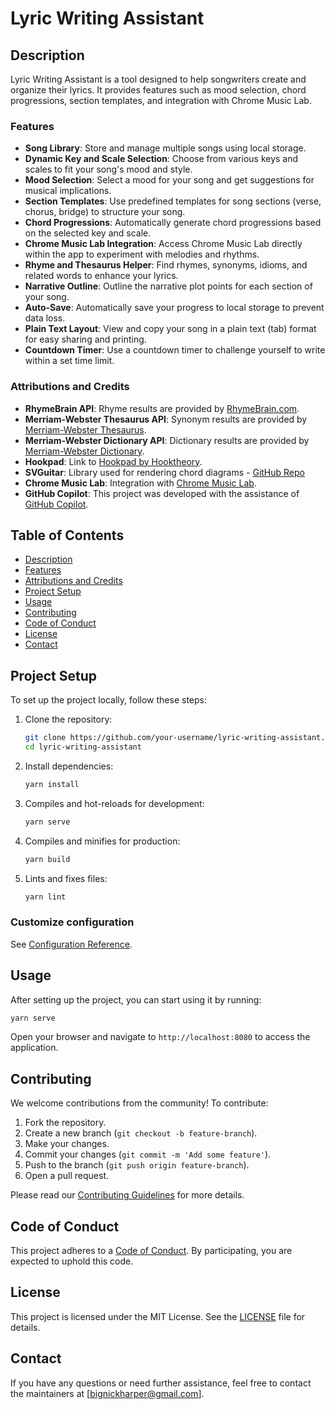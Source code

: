 # Lyric Writing Assistant

## Description

Lyric Writing Assistant is a tool designed to help songwriters create and organize their lyrics. It provides features such as mood selection, chord progressions, section templates, and integration with Chrome Music Lab.

### Features

- **Song Library**: Store and manage multiple songs using local storage.
- **Dynamic Key and Scale Selection**: Choose from various keys and scales to fit your song's mood and style.
- **Mood Selection**: Select a mood for your song and get suggestions for musical implications.
- **Section Templates**: Use predefined templates for song sections (verse, chorus, bridge) to structure your song.
- **Chord Progressions**: Automatically generate chord progressions based on the selected key and scale.
- **Chrome Music Lab Integration**: Access Chrome Music Lab directly within the app to experiment with melodies and rhythms.
- **Rhyme and Thesaurus Helper**: Find rhymes, synonyms, idioms, and related words to enhance your lyrics.
- **Narrative Outline**: Outline the narrative plot points for each section of your song.
- **Auto-Save**: Automatically save your progress to local storage to prevent data loss.
- **Plain Text Layout**: View and copy your song in a plain text (tab) format for easy sharing and printing.
- **Countdown Timer**: Use a countdown timer to challenge yourself to write within a set time limit.

### Attributions and Credits

- **RhymeBrain API**: Rhyme results are provided by [RhymeBrain.com](https://rhymebrain.com).
- **Merriam-Webster Thesaurus API**: Synonym results are provided by [Merriam-Webster Thesaurus](https://dictionaryapi.com).
- **Merriam-Webster Dictionary API**: Dictionary results are provided by [Merriam-Webster Dictionary](https://dictionaryapi.com).
- **Hookpad**: Link to [Hookpad by Hooktheory](https://hookpad.hooktheory.com/).
- **SVGuitar**: Library used for rendering chord diagrams - [GitHub Repo](https://github.com/omnibrain/svguitar/)
- **Chrome Music Lab**: Integration with [Chrome Music Lab](https://musiclab.chromeexperiments.com/).
- **GitHub Copilot**: This project was developed with the assistance of [GitHub Copilot](https://github.com/features/copilot).

## Table of Contents

- [Description](#description)
- [Features](#features)
- [Attributions and Credits](#attributions-and-credits)
- [Project Setup](#project-setup)
- [Usage](#usage)
- [Contributing](#contributing)
- [Code of Conduct](#code-of-conduct)
- [License](#license)
- [Contact](#contact)

## Project Setup

To set up the project locally, follow these steps:

1. Clone the repository:

    ```bash
    git clone https://github.com/your-username/lyric-writing-assistant.git
    cd lyric-writing-assistant
    ```

2. Install dependencies:

    ```bash
    yarn install
    ```

3. Compiles and hot-reloads for development:

    ```bash
    yarn serve
    ```

4. Compiles and minifies for production:

    ```bash
    yarn build
    ```

5. Lints and fixes files:

    ```bash
    yarn lint
    ```

### Customize configuration

See [Configuration Reference](https://cli.vuejs.org/config/).

## Usage

After setting up the project, you can start using it by running:

```bash
yarn serve
```

Open your browser and navigate to `http://localhost:8080` to access the application.

## Contributing

We welcome contributions from the community! To contribute:

1. Fork the repository.
2. Create a new branch (`git checkout -b feature-branch`).
3. Make your changes.
4. Commit your changes (`git commit -m 'Add some feature'`).
5. Push to the branch (`git push origin feature-branch`).
6. Open a pull request.

Please read our [Contributing Guidelines](CONTRIBUTING.md) for more details.

## Code of Conduct

This project adheres to a [Code of Conduct](CODE_OF_CONDUCT.md). By participating, you are expected to uphold this code.

## License

This project is licensed under the MIT License. See the [LICENSE](LICENSE) file for details.

## Contact

If you have any questions or need further assistance, feel free to contact the maintainers at [bignickharper@gmail.com].
